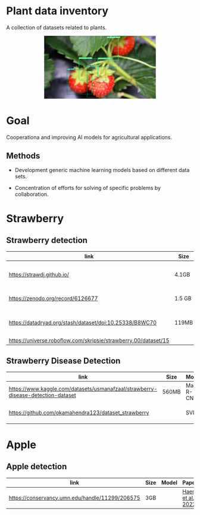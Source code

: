 # Plant data inventory
A collection of datasets related to plants.

<p align="center">
  <img src="https://github.com/AgriculturalDataInventory/PlantDataInventory/blob/main/DetectedStrawberries.png" width="300">
</p>

# Goal
Cooperationa and improving AI models for agricultural applications.

## Methods
- Development generic machine learning models based on different data sets.

- Concentration of efforts for solving of specific problems by collaboration.

# Strawberry
## Strawberry detection
| link | Size | Model | Paper |
|------|------|-------|-------|
| https://strawdi.github.io/ | 4.1GB | Mask R-CNN | [Pérez-Borrero et al., 2020](https://www.sciencedirect.com/science/article/abs/pii/S0168169920300624) |
| https://zenodo.org/record/6126677 | 1.5 GB | CNN YOLOv5 | [Lemsalu et al., 2022]() |
| https://datadryad.org/stash/dataset/doi:10.25338/B8WC70 | 119MB |  | [Durand-Petiteville et al., 2017](https://www.sciencedirect.com/science/article/abs/pii/S0168169917305094?via%3Dihub) |
| https://universe.roboflow.com/skripsie/strawberry.00/dataset/15 |  |  |  |

## Strawberry Disease Detection
| link | Size | Model | Paper |
|------|------|-------|-------|
| https://www.kaggle.com/datasets/usmanafzaal/strawberry-disease-detection-dataset | 560MB | Mask R-CNN | [Afzaal et al., 2021](https://www.mdpi.com/1424-8220/21/19/6565) |
| https://github.com/okamahendra123/dataset_strawberry |  | SVM | [Mahendra et al., 2018](https://ieeexplore.ieee.org/document/8629534) |

# Apple
## Apple detection
| link | Size | Model | Paper |
|------|------|-------|-------|
| https://conservancy.umn.edu/handle/11299/206575 | 3GB |  | [Haeni et al., 2022](https://onlinelibrary.wiley.com/doi/10.1002/rob.21902) |
